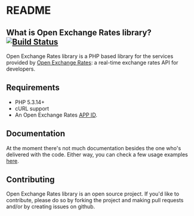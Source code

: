 README
======

What is Open Exchange Rates library? [![Build Status](https://travis-ci.org/jcsmorais/open-exchange-rates-lib.png?branch=master)](https://travis-ci.org/jcsmorais/open-exchange-rates-lib)
----------------------------------
Open Exchange Rates library is a PHP based library for the services provided by [Open Exchange Rates](http://openexchangerates.org): a real-time exchange rates API for developers.


Requirements
------------
* PHP 5.3.14+
* cURL support
* An Open Exchange Rates [APP ID](https://openexchangerates.org/signup).


Documentation
-------------
At the moment there's not much documentation besides the one who's delivered with the code. Either way, you can check a few usage examples [here](https://github.com/jcsmorais/open-exchange-rates-lib/wiki/Usage).


Contributing
------------
Open Exchange Rates library is an open source project. If you'd like to contribute, please do so by forking the project and making pull requests and/or by creating issues on github.
